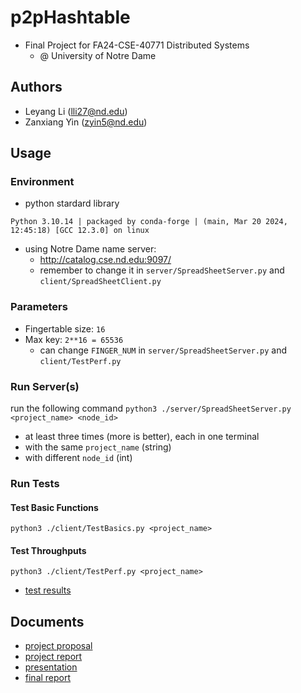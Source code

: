 # p2pHashtable
- Final Project for FA24-CSE-40771 Distributed Systems
  - @ University of Notre Dame
 
## Authors
- Leyang Li (lli27@nd.edu)
- Zanxiang Yin (zyin5@nd.edu)

## Usage
### Environment
- python stardard library
```
Python 3.10.14 | packaged by conda-forge | (main, Mar 20 2024, 12:45:18) [GCC 12.3.0] on linux
```
- using Notre Dame name server:
  - http://catalog.cse.nd.edu:9097/
  - remember to change it in `server/SpreadSheetServer.py` and `client/SpreadSheetClient.py`
 
### Parameters
- Fingertable size: `16`
- Max key: `2**16 = 65536`
  - can change `FINGER_NUM` in `server/SpreadSheetServer.py` and `client/TestPerf.py`

### Run Server(s)
run the following command `python3 ./server/SpreadSheetServer.py <project_name> <node_id>`
- at least three times (more is better), each in one terminal
- with the same `project_name` (string)
- with different `node_id` (int)


### Run Tests
#### Test Basic Functions
```
python3 ./client/TestBasics.py <project_name>
```
#### Test Throughputs
```
python3 ./client/TestPerf.py <project_name>
```
- [test results](https://colab.research.google.com/drive/1Kl1z5VYx7zStE08ROs4KYZK5JeeazpN_?usp=sharing)

## Documents
- [project proposal](https://docs.google.com/document/d/1WbyIjw985jdG8tDCrGutfF6qgVYsxmeQ8zx6wO8MM0A/edit?tab=t.0)
- [project report](https://docs.google.com/document/d/1BwiXdTeq11H4dstQn3BZIUQmUbn_gdoFPMAWAzMkHok/edit?tab=t.0)
- [presentation](https://docs.google.com/presentation/d/1gtjw9OqKUPV1NYyNfGNaOPeqVxXBwR-J/edit#slide=id.g31b1776cccc_0_69)
- [final report](https://docs.google.com/document/d/1GW5MUFwgestbj05B2qW5W1NxJ_zdWABMkM4yA-rOzL0/edit?tab=t.0#heading=h.sia5i7iltmnd)
